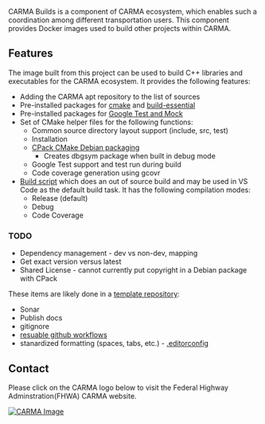 CARMA Builds  is a component of CARMA ecosystem, which enables such a coordination among different transportation users. This component provides Docker images used to build other projects within CARMA.

## Features

The image built from this project can be used to build C++ libraries and executables for the CARMA ecosystem.  It provides the following features:

* Adding the CARMA apt repository to the list of sources
* Pre-installed packages for [cmake](https://cmake.org/) and [build-essential](https://packages.ubuntu.com/jammy/build-essential)
* Pre-installed packages for [Google Test and Mock](https://google.github.io/googletest/)
* Set of CMake helper files for the following functions:
  * Common source directory layout support (include, src, test)
  * Installation
  * [CPack CMake Debian packaging](https://cmake.org/cmake/help/latest/cpack_gen/deb.html)
    * Creates dbgsym package when built in debug mode
  * Google Test support and test run during build
  * Code coverage generation using gcovr
* [Build script](scripts/build_script.sh) which does an out of source build and may be used in VS Code as the default build task.  It has the following compilation modes:
  * Release (default)
  * Debug
  * Code Coverage

### TODO

* Dependency management - dev vs non-dev, mapping
* Get exact version versus latest
* Shared License - cannot currently put copyright in a Debian package with CPack

These items are likely done in a [template repository](https://docs.github.com/en/repositories/creating-and-managing-repositories/creating-a-template-repository):
* Sonar
* Publish docs
* gitignore
* [resuable github workflows](https://docs.github.com/en/actions/using-workflows/reusing-workflows)
* stanardized formatting (spaces, tabs, etc.) - [.editorconfig](https://editorconfig.org/)

## Contact
Please click on the CARMA logo below to visit the Federal Highway Adminstration(FHWA) CARMA website.

[![CARMA Image](https://raw.githubusercontent.com/usdot-fhwa-stol/CARMAPlatform/develop/docs/image/CARMA_icon.png)](https://highways.dot.gov/research/research-programs/operations/CARMA)
